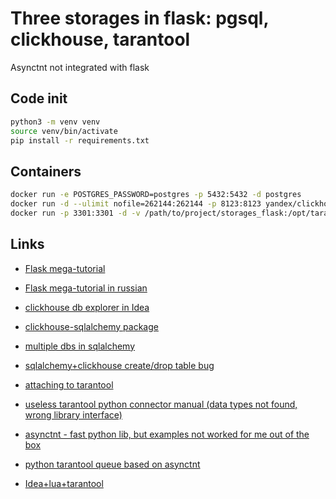 # Three storages in flask: pgsql, clickhouse, tarantool

Asynctnt not integrated with flask

## Code init
```bash
python3 -m venv venv
source venv/bin/activate
pip install -r requirements.txt
```
## Containers
```bash
docker run -e POSTGRES_PASSWORD=postgres -p 5432:5432 -d postgres
docker run -d --ulimit nofile=262144:262144 -p 8123:8123 yandex/clickhouse-server
docker run -p 3301:3301 -d -v /path/to/project/storages_flask:/opt/tarantool tarantool/tarantool tarantool /opt/tarantool/tnt_conf.lua
```

## Links
- [Flask mega-tutorial](https://courses.miguelgrinberg.com/p/flask-mega-tutorial)

- [Flask mega-tutorial in russian](https://habr.com/ru/post/346306/)

- [clickhouse db explorer in Idea](https://blog.magazov.com/clickhouse-intellij-idea/) 

- [clickhouse-sqlalchemy package](https://github.com/xzkostyan/clickhouse-sqlalchemy) 

- [multiple dbs in sqlalchemy](https://flask-appbuilder.readthedocs.io/en/latest/multipledbs.html) 

- [sqlalchemy+clickhouse create/drop table bug](https://github.com/xzkostyan/clickhouse-sqlalchemy/issues/22)
  
- [attaching to tarantool](https://www.tarantool.io/ru/doc/2.1/book/getting_started/using_docker/#attaching-to-tarantool)

- [useless tarantool python connector manual (data types not found, wrong library interface)](https://tarantool-python.readthedocs.io/en/latest/quick-start.en.html)

- [asynctnt - fast python lib, but examples not worked for me out of the box](https://github.com/igorcoding/asynctnt)

- [python tarantool queue based on asynctnt](https://github.com/tarantool/queue-python)

- [Idea+lua+tarantool](https://www.tarantool.io/ru/doc/1.10/book/app_server/using_ide/)
